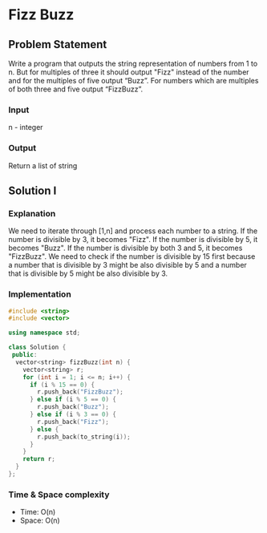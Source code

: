 # Fizz Buzz
## Problem Statement

Write a program that outputs the string representation of numbers from 1 to n. But for multiples of three it should output "Fizz" instead of the number and for the multiples of five output “Buzz”. For numbers which are multiples of both three and five output “FizzBuzz”.

### Input

n - integer

### Output

Return a list of string

## Solution I

### Explanation

We need to iterate through [1,n] and process each number to a string. If the number is divisible by 3, it becomes "Fizz". If the number is divisible by 5, it becomes "Buzz". If the number is divisible by both 3 and 5, it becomes "FizzBuzz". We need to check if the number is divisible by 15 first because a number that is divisible by 3 might be also divisible by 5 and a number that is divisible by 5 might be also divisible by 3.

### Implementation

```cpp
#include <string>
#include <vector>

using namespace std;

class Solution {
 public:
  vector<string> fizzBuzz(int n) {
    vector<string> r;
    for (int i = 1; i <= n; i++) {
      if (i % 15 == 0) {
        r.push_back("FizzBuzz");
      } else if (i % 5 == 0) {
        r.push_back("Buzz");
      } else if (i % 3 == 0) {
        r.push_back("Fizz");
      } else {
        r.push_back(to_string(i));
      }
    }
    return r;
  }
};
```

### Time & Space complexity
* Time: O(n)
* Space: O(n)

